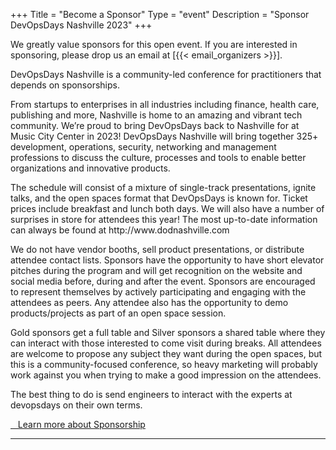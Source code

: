 +++
Title = "Become a Sponsor"
Type = "event"
Description = "Sponsor DevOpsDays Nashville 2023"
+++

We greatly value sponsors for this open event.  If you are interested in sponsoring, please drop us an email at [{{< email_organizers >}}].

<p>

DevOpsDays Nashville is a community-led conference for practitioners that depends on sponsorships.
<p>

From startups to enterprises in all industries including finance, health care, publishing and more, Nashville  is home to an amazing and vibrant tech community.  We’re proud to bring DevOpsDays back to Nashville for at Music City Center in 2023!  DevOpsDays Nashville will bring together 325+ development, operations, security, networking and management professions to discuss the culture, processes and tools to enable better organizations and innovative products.

<p>
The schedule will consist of a mixture of single-track presentations, ignite talks, and the open spaces format that DevOpsDays is known for.  Ticket prices include breakfast and lunch both days.  We will also have a number of surprises in store for attendees this year!
The most up-to-date information can always be found at http://www.dodnashville.com 


 We do not have vendor booths, sell product presentations, or distribute attendee contact lists. Sponsors have the opportunity to have short elevator pitches during the program and will get recognition on the website and social media before, during and after the event. Sponsors are encouraged to represent themselves by actively participating and engaging with the attendees as peers. Any attendee also has the opportunity to demo products/projects as part of an open space session.
<p>
Gold sponsors get a full table and Silver sponsors a shared table where they can interact with those interested to come visit during breaks. All attendees are welcome to propose any subject they want during the open spaces, but this is a community-focused conference, so heavy marketing will probably work against you when trying to make a good impression on the attendees.
<p>
The best thing to do is send engineers to interact with the experts at devopsdays on their own terms.
<p>

<div class = "row">
  <div class = "col-md-12">
    <div class = "row justify-content-center">
      <div class = "d-flex p-2">
          <a class="btn btn-secondary btn-block" href="https://drive.google.com/file/d/1Rxl48HFkQLdz40YpqYy_8Aq5uZvmSCrC/view?usp=sharing"> <i class="fa fa-money fa-lg"></i>&nbsp;&nbsp;&nbsp;Learn more about Sponsorship</a>
      </div>
      <!-- <div class = "d-flex p-2">
          <a class="btn btn-secondary btn-block" href="/events/2021-birmingham/sponsor"> <i class="fa fa-envelope fa-lg"></i>&nbsp;&nbsp;&nbsp;Contact about Sponsorship</a>
      </div> -->
    </div>
  </div>
</div>


<!-- 
<hr/>
<h2>Platinum </h2>
<p>There is a limit of one platinum sponsor</p>
<ul>
    <li>6 tickets to the DevOpsDays Nashville conference</li>
    <li>Dedicated slide featuring your logo and sponsorship level throughout the conference</li>
    <li>BIGGEST logo on event signage</li>
    <li>All benefits of the Gold Sponsorship package</li>
</ul>
<h2>Gold</h2>
<ul>
    <li>4 tickets to the DevOpsDays Nashville conference</li>
    <li>Logo to appear on DevOpsDays Nashville website</li>
    <li>Logo to appear on all DevOpsDays email communications</li>
    <li>Logo and sponsorship level to appear on intro to all uploaded conference recordings</li>
    <li>Logo to appear on DevOpsDays Nashville t-shirts</li>
    <li>Premier full booth space located near the heaviest foot traffic</li>
    <li>Bigger logo on event signage</li>
    <li>Shoutout and sponsorship announcement via Twitter and other social media platforms</li>
    <li>Giveaways promoted throughout the event</li>
</ul>
<h2>Silver</h2>
<ul>
    <li>3 tickets to the DevOpsDays Nashville conference</li>
    <li>Logo to appear on DevOpsDays Nashville website</li>
    <li>Logo to appear on all DevOpsDays email communications</li>
    <li>Logo and sponsorship level to appear on intro to all uploaded conference recordings</li>
    <li>Full booth space</li>
    <li>Bigger logo on event signage</li>
    <li>Shoutout and sponsorship announcement via Twitter and other social media platforms</li>
    <li>Giveaways promoted throughout the event</li>
</ul>
<h2>Bronze</h2>
<ul>
    <li>2 tickets to the DevOpsDays Nashville conference</li>
    <li>Logo to appear on DevOpsDays Nashville website</li>
    <li>Logo to appear on all DevOpsDays email communications</li>
    <li>Small booth space</li>
    <li>Logo to appear on event signage</li>
    <li>Shoutout and sponsorship announcement via Twitter and other social media
        platforms</li>
</ul>
<hr/> -->

<!-- <div style="width:590px">
<table border=1 cellspacing=1>
  <tr>
    <th><i>packages</i></th>
    <th><center><b><u>Bronze<br />1000 usd</u></center></b></th>
    <th><center><b><u>Silver<br />3000 usd</u></center></b></th>
    <th><center><b><u>Gold<br />5000 usd</u></center></b></th>
    <th></th>
  </tr>
<tr><td>2 included tickets</td><td bgcolor="gold">&nbsp;</td><td bgcolor="gold">&nbsp;</td><td bgcolor="gold">&nbsp;</td></tr>
<tr><td>logo on event website</td><td bgcolor="gold">&nbsp;</td><td bgcolor="gold">&nbsp;</td><td bgcolor="gold">&nbsp;</td></tr>
<tr><td>logo on shared slide, rotating during breaks</td><td bgcolor="gold">&nbsp;</td><td bgcolor="gold">&nbsp;</td><td bgcolor="gold">&nbsp;</td></tr>
<tr><td>logo on all email communication</td><td>&nbsp;</td><td bgcolor="gold">&nbsp;</td><td bgcolor="gold">&nbsp;</td></tr>
<tr><td>logo on its own slide, rotating during breaks</td><td>&nbsp;</td><td bgcolor="gold">&nbsp;</td><td bgcolor="gold">&nbsp;</td></tr>
<tr><td>1 minute pitch to full audience (including streaming audience)</td><td>&nbsp;</td><td>&nbsp;</td><td bgcolor="gold">&nbsp;</td></tr></tr>
<tr><td>2 additional tickets (4 in total)</td><td>&nbsp;</td><td bgcolor="gold">&nbsp;</td><td>&nbsp;</td></tr>
<tr><td>4 additional tickets (6 in total)</td><td>&nbsp;</td><td>&nbsp;</td><td bgcolor="gold">&nbsp;</td></tr>
<tr><td>shared table for swag</td><td>&nbsp;</td><td bgcolor="gold">&nbsp;</td><td>&nbsp;</td></tr>
<tr><td>booth/table space</td><td>&nbsp;</td><td>&nbsp;</td><td bgcolor="gold">&nbsp;</td></tr>
</table>
<hr/>
There are also opportunities for exclusive special sponsorships. We'll have sponsors for various events with special privileges for the sponsors of these events. If you are interested in special sponsorships or have a creative idea about how you can support the event, send us an email.
<br/>
<br/>
<br>
<br>
<table border=1 cellspacing=1>
  <tr>
    <th><i>Sponsor FAQ</i></th>
    <th><center><b>Answers to questions frequently asked by sponsors&nbsp;&nbsp;&nbsp;&nbsp;&nbsp;&nbsp;&nbsp;&nbsp;&nbsp;&nbsp;&nbsp;&nbsp;&nbsp;&nbsp;&nbsp;&nbsp;&nbsp;&nbsp;&nbsp;&nbsp;&nbsp;&nbsp;&nbsp;&nbsp;&nbsp;&nbsp;&nbsp;&nbsp;&nbsp;&nbsp;&nbsp;&nbsp;&nbsp;&nbsp;&nbsp;&nbsp;&nbsp;&nbsp;&nbsp;&nbsp;&nbsp;&nbsp;&nbsp;&nbsp;&nbsp;&nbsp;&nbsp;&nbsp;&nbsp;</center></b></th>
    <th></th>
  </tr>
<tr><td>What dates/times can we set up and tear down?</td><td></td></tr>
<tr><td>How do we ship to the venue?</td><td></td></tr>
<tr><td>How do we ship from the venue?</td><td></td></tr>
<tr><td>Whom should we send?</td><td></td></tr>
<tr><td>What should we expect regarding electricity? (how much, any fees, etc)</td><td></td></tr>
<tr><td>What should we expect regarding WiFi? (how much, any fees, etc)</td><td></td></tr>
<tr><td>How do we order additional A/V equipment?</td><td></td></tr>
<tr><td>Additional important details</td><td></td></tr>
</table>
</div> -->


<hr/>